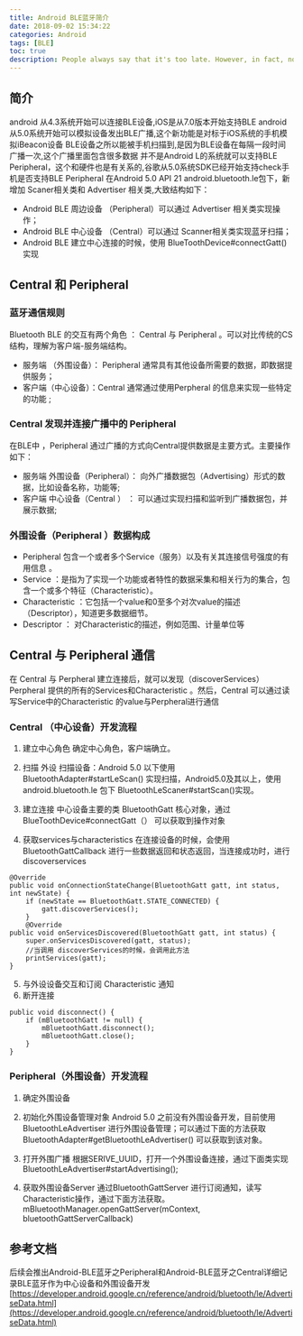 ```yaml
---
title: Android BLE蓝牙简介
date: 2018-09-02 15:34:22
categories: Android
tags: [BLE]
toc: true
description: People always say that it's too late. However, in fact, now is the best appropriate time. For a man who really wants to seek for something, every period of life is younger and timely. 
---
```

## 简介
android 从4.3系统开始可以连接BLE设备,iOS是从7.0版本开始支持BLE
android 从5.0系统开始可以模拟设备发出BLE广播,这个新功能是对标于iOS系统的手机模拟iBeacon设备
BLE设备之所以能被手机扫描到,是因为BLE设备在每隔一段时间广播一次,这个广播里面包含很多数据
并不是Android L的系统就可以支持BLE Peripheral，这个和硬件也是有关系的,谷歌从5.0系统SDK已经开始支持check手机是否支持BLE Peripheral
在Android 5.0 API 21 android.bluetooth.le包下，新增加 Scaner相关类和 Advertiser 相关类,大致结构如下：
- Android BLE 周边设备 （Peripheral）可以通过 Advertiser 相关类实现操作； 
- Android BLE 中心设备 （Central）可以通过 Scanner相关类实现蓝牙扫描； 
- Android BLE 建立中心连接的时候，使用 BlueToothDevice#connectGatt() 实现

## Central 和 Peripheral
### 蓝牙通信规则
Bluetooth BLE 的交互有两个角色 ： Central 与 Peripheral 。可以对比传统的CS结构，理解为客户端-服务端结构。
- 服务端 （外围设备）： Peripheral 通常具有其他设备所需要的数据，即数据提供服务；
- 客户端（中心设备）：Central 通常通过使用Perpheral 的信息来实现一些特定的功能 ;

### Central 发现并连接广播中的 Peripheral
在BLE中 ，Peripheral 通过广播的方式向Central提供数据是主要方式。主要操作如下：
- 服务端 外围设备（Peripheral）： 向外广播数据包（Advertising）形式的数据，比如设备名称，功能等;
- 客户端 中心设备（Central ） ： 可以通过实现扫描和监听到广播数据包，并展示数据;

### 外围设备（Peripheral ）数据构成
- Peripheral 包含一个或者多个Service（服务）以及有关其连接信号强度的有用信息 。
- Service ：是指为了实现一个功能或者特性的数据采集和相关行为的集合，包含一个或多个特征（Characteristic）。
- Characteristic ：它包括一个value和0至多个对次value的描述（Descriptor），知道更多数据细节。
- Descriptor ： 对Characteristic的描述，例如范围、计量单位等
## Central 与 Peripheral 通信
在 Central 与 Perpheral 建立连接后，就可以发现（discoverServices）Perpheral 提供的所有的Services和Characteristic 。然后，Central 可以通过读写Service中的Characteristic 的value与Perpheral进行通信
### Central （中心设备）开发流程
1. 建立中心角色 
确定中心角色，客户端确立。

2. 扫描 外设 
扫描设备：Android 5.0 以下使用 BluetoothAdapter#startLeScan() 实现扫描，Android5.0及其以上，使用android.bluetooth.le 包下 BluetoothLeScaner#startScan()实现。

3. 建立连接 
中心设备主要的类 BluetoothGatt 核心对象，通过 BlueToothDevice#connectGatt（） 可以获取到操作对象

4. 获取services与characteristics 
在连接设备的时候，会使用BluetoothGattCallback 进行一些数据返回和状态返回，当连接成功时，进行discoverservices 
```
@Override
public void onConnectionStateChange(BluetoothGatt gatt, int status, int newState) {
    if (newState == BluetoothGatt.STATE_CONNECTED) {
        gatt.discoverServices();
    }
    @Override
public void onServicesDiscovered(BluetoothGatt gatt, int status) {
    super.onServicesDiscovered(gatt, status);
    //当调用 discoverServices的时候，会调用此方法
    printServices(gatt);
}
```
5. 与外设设备交互和订阅 Characteristic 通知
6. 断开连接 
```
public void disconnect() {
    if (mBluetoothGatt != null) {
        mBluetoothGatt.disconnect();
        mBluetoothGatt.close();
    }
}
```

### Peripheral（外围设备）开发流程
1. 确定外围设备

2. 初始化外围设备管理对象 
Android 5.0 之前没有外围设备开发，目前使用 BluetoothLeAdvertiser 进行外围设备管理；可以通过下面的方法获取 BluetoothAdapter#getBluetoothLeAdvertiser() 可以获取到该对象。

3. 打开外围广播 
根据SERIVE_UUID，打开一个外围设备连接，通过下面类实现BluetoothLeAdvertiser#startAdvertising();

4. 获取外围设备Server 
通过BluetoothGattServer 进行订阅通知，读写Characteristic操作，通过下面方法获取。 
mBluetoothManager.openGattServer(mContext, bluetoothGattServerCallback)

## 参考文档
后续会推出Android-BLE蓝牙之Peripheral和Android-BLE蓝牙之Central详细记录BLE蓝牙作为中心设备和外围设备开发
[https://developer.android.google.cn/reference/android/bluetooth/le/AdvertiseData.html](https://developer.android.google.cn/reference/android/bluetooth/le/AdvertiseData.html)